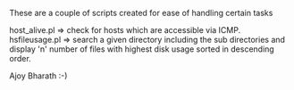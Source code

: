 These are a couple of scripts created for ease of handling certain tasks


host_alive.pl => check for hosts which are accessible via ICMP.
hsfileusage.pl => search a given directory including the sub directories and display 'n' number of files with highest disk usage sorted in descending order.

Ajoy Bharath :-)
